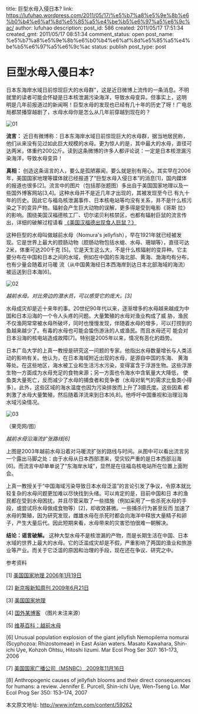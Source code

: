 title: 巨型水母入侵日本?
link: https://lufuhao.wordpress.com/2011/05/17/%e5%b7%a8%e5%9e%8b%e6%b0%b4%e6%af%8d%e5%85%a5%e4%be%b5%e6%97%a5%e6%9c%ac/
author: lufuhao
description: 
post_id: 586
created: 2011/05/17 17:51:34
created_gmt: 2011/05/17 08:51:34
comment_status: open
post_name: %e5%b7%a8%e5%9e%8b%e6%b0%b4%e6%af%8d%e5%85%a5%e4%be%b5%e6%97%a5%e6%9c%ac
status: publish
post_type: post

# 巨型水母入侵日本?

日本东海岸水域日前惊现巨大的水母群”，这是近日微博上流传的一条消息。不明就里的读者可能会怀疑是日本核泄漏污染海洋，导致水母变异。但事实上，这明 明是几年前报道过的新闻啊！巨型水母的发现也已经有几十年的历史了呀！广电总局都禁播穿越剧了，水母水母你是怎么从几年前穿越到现在的？

![01](http://lufuhao.files.wordpress.com/2011/05/01_thumb.jpg)

**流言：** 近日有微博称：日本东海岸水域日前惊现巨大的水母群，据当地居民称，他们从来没有见过如此巨大规模的水母。更为惊人的是，其中最大的水母，直径可达两米，体重约200公斤。读到这条微博的许多人都评论说：一定是日本核泄漏污染海洋，导致水母变异！ 

**真相：** 创造这条谣言的人，要么是孤陋寡闻，要么就是别有用心。其实早在2006年，美国国家地理等媒体就已经报道了“巨型水母入侵日本”的消息[1]，国内媒体 的报道也很多[2]。流言中的图片（包括那张题图）多出自于美国国家地理以及一些国外博客网站[3,4]。这种水母并不是近几年才出现的，其被发现至今已 有九十年的历史。因此它与福岛核泄漏事件、日本核电站等均没有关系，并不是什么核污染之下的变异产物。辐射会产生巨大动物的误解，更多得是受到电影《哥斯 拉》的影响。围绕美国汉福德核工厂、切尔诺贝利核禁区，也都有辐射巨鼠的流言传出，详细的破解过程请看 [《美国汉福德出现食人巨鼠？》](http://www.guokr.com/article/2536/)

这种巨型的水母叫做越前水母（Nomura's jellyfish），早在1921年就已经被发现。它是世界上最大的腔肠动物（腔肠动物包括水螅、水母、珊瑚等），直径可达2米，体重可达200千克 [5]。它是天生这么大，不是什么核辐射的变异种。它主要分布在中国和日本之间的水域，例如在中国的东海北部、黄海、渤海均有分布，也有少量会随着对马暖 流（从中国黄海经日本西海岸到达日本北部海域的海流）被运送到日本海[6]。 

![02](http://lufuhao.files.wordpress.com/2011/05/02_thumb.jpg)

_越前水母。对比旁边的潜水员，可以感受它的庞大。[3]_

水母成灾却是近十来年的事。20世纪90年代以来，逐渐增多的水母越来越成为中国和日本沿海的一个令人头疼的问题。大量繁殖的水母对渔业构成了威 胁，渔民不仅渔网常常被水母所破坏，同时也慢慢发现，伴随着水母的增多，可以打捞到的鱼越来越少了。有毒的水母也可能会蛰伤游泳的人或渔民。而且水母还可 能会对日本沿海的核电站造成故障[7]。特别是2005年以来，情况有恶化的趋势。 

日本广岛大学的上真一教授是研究这一问题的专家。他指出水母数量增长与人类活动的影响有关。他认为，在日本海域附近出现的水母，是源自中国的东海、 黄海等处。在这些地区，海水被工业和生活污水污染，变得富含于浮游生物。这些浮游生物一方面成为水母充足的食物来源；另一方面也令海水中含氧量大大降低， 使鱼类大量死亡，反而减少了水母的捕食者和竞争者（水母对氧气的需求比鱼类小得多）。此外，这些区域的海水温度也因为污染排放而上升了3摄氏度。这些因素 都刺激了水母大量繁殖，然后随着洋流来到日本[6,8]。他呼吁中国重视和治理沿海水域污染情况。 

![03](http://lufuhao.files.wordpress.com/2011/05/03_thumb.jpg)

（果壳网/图） 

_越前水母沿海流扩张路线[6]_

上图是2003年越前水母沿着对马暖流扩张的路线与时间。从图中可以看出流言另一个露出马脚之处：由于水母从日本西部漂来，受灾较严重的是日本西部沿海[6]。而流言中却单单说了“东海岸水域”，显然是在往福岛核电站所在位置上面附会。 

上真一教授关于“中国海域污染导致日本水母泛滥”的言论引发了争议，令原本就比较复杂的水母问题更加难以尽快找到头绪。可以肯定的是，目前中国和日 本的渔民都在受到水母困扰，并且尽管采取了一些措施（例如采用了一些杀死水母的手段，或尝试将水母做成食物等）[2]，却收效甚微。一些捕杀行为甚至反而 加速了水母的繁殖，因为研究发现，雌雄水母在杀死时都会向海洋中释放大量精子和卵子，产生大量后代。因此短期来看，水母带来的灾害恐怕很难一朝解决。 

**结论：谣言破解。** 这种大型水母不是核泄漏的产物，而是长期生活在中国、日本水域的世界上最大的水母。它的泛滥成灾却是不假，严重影响了两国的渔业和旅游业等产业。而关于它泛滥的原因和治理的手段，现在还在争议、研究之中。 

参考资料 

[1] [美国国家地理 2006年1月19日](http://news.nationalgeographic.com/news/2006/01/0119_060119_jellyfish.html)

[2] [新京报新知周刊 2009年6月21日](http://epaper.bjnews.com.cn/html/2009-06/21/node_55.htm)

[3] [美国国家地理](http://news.nationalgeographic.com/news/2009/07/photogalleries/giant-jellyfish-invasion-japan-pictures/index.html)

[4] [国外某博客](http://sepuedesisequiere.wordpress.com/2010/02/07/medusas-gigantes/) （图片未注来源） 

[5] [维基百科：越前水母](http://en.wikipedia.org/wiki/Nomura%27s_jellyfish)

[6] Unusual population explosion of the giant jellyfish Nemopilema nomurai (Scyphozoa: Rhizostomeae) in East Asian waters. Masato Kawahara, Shin-ichi Uye, Kohzoh Ohtsu, Hitoshi Iizumi. Mar Ecol Prog Ser 307: 161–173, 2006 

[7] [美国国家广播公司（MSNBC） 2009年11月16日](http://www.msnbc.msn.com/id/33959849/ns/)

[8] Anthropogenic causes of jellyfish blooms and their direct consequences for humans: a review. Jennifer E. Purcell, Shin-ichi Uye, Wen-Tseng Lo. Mar Ecol Prog Ser 350: 153–174, 2007 

本文原文地址: <http://www.infzm.com/content/59262>